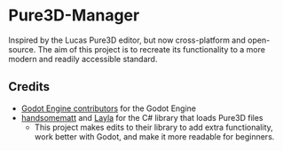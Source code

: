 # Pure3D-Manager
Inspired by the Lucas Pure3D editor, but now cross-platform and open-source. The aim of this project is to recreate its functionality to a more modern and readily accessible standard.

## Credits
- [Godot Engine contributors](https://godotengine.org/license/) for the Godot Engine
- [handsomematt](https://github.com/handsomematt) and [Layla](https://github.com/aylaylay) for the C# library that loads Pure3D files
    - This project makes edits to their library to add extra functionality, work better with Godot, and make it more readable for beginners.
